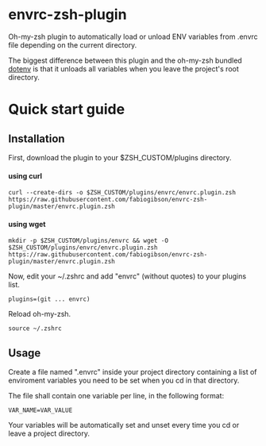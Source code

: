 envrc-zsh-plugin
=================

Oh-my-zsh plugin to automatically load or unload ENV variables from .envrc file depending on the current directory.

The biggest difference between this plugin and the oh-my-zsh bundled [dotenv](https://github.com/robbyrussell/oh-my-zsh/tree/master/plugins/dotenv) is that it unloads all variables when you leave the project's root directory. 

# Quick start guide

Installation
--------------------

First, download the plugin to your $ZSH_CUSTOM/plugins directory.

#### using curl

    curl --create-dirs -o $ZSH_CUSTOM/plugins/envrc/envrc.plugin.zsh https://raw.githubusercontent.com/fabiogibson/envrc-zsh-plugin/master/envrc.plugin.zsh
    

#### using wget

    mkdir -p $ZSH_CUSTOM/plugins/envrc && wget -O $ZSH_CUSTOM/plugins/envrc/envrc.plugin.zsh https://raw.githubusercontent.com/fabiogibson/envrc-zsh-plugin/master/envrc.plugin.zsh

Now, edit your ~/.zshrc and add "envrc" (without quotes) to your plugins list. 

    plugins=(git ... envrc)

Reload oh-my-zsh.

    source ~/.zshrc

Usage
--------------------

Create a file named ".envrc" inside your project directory containing a list of enviroment variables you need to be set when you cd in that directory.

The file shall contain one variable per line, in the following format:

    VAR_NAME=VAR_VALUE

Your variables will be automatically set and unset every time you cd or leave a project directory.
